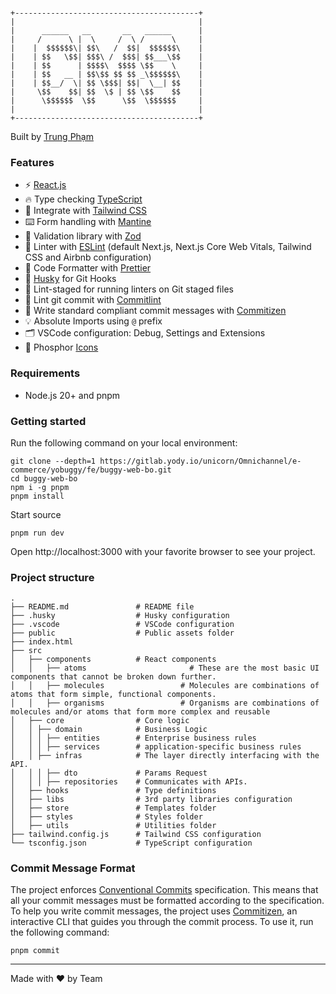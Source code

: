 ```shell

+-----------------------------------------+
|                                         |
|      ______   __       __   ______      |
|     /      \ |  \     /  \ /      \     |
|    |  $$$$$$\| $$\   /  $$|  $$$$$$\    |
|    | $$   \$$| $$$\ /  $$$| $$___\$$    |
|    | $$      | $$$$\  $$$$ \$$    \     |
|    | $$   __ | $$\$$ $$ $$ _\$$$$$$\    |
|    | $$__/  \| $$ \$$$| $$|  \__| $$    |
|     \$$    $$| $$  \$ | $$ \$$    $$    |
|      \$$$$$$  \$$      \$$  \$$$$$$     |
|                                         |
+-----------------------------------------+

```

Built by [Trung Phạm](https://www.linkedin.com/in/trungpham98/)

### Features

- ⚡ [React.js](https://react.dev/)
- 🔥 Type checking [TypeScript](https://www.typescriptlang.org)
- 💎 Integrate with [Tailwind CSS](https://tailwindcss.com)
- ⌨️ Form handling with [Mantine](https://mantine.dev/)
- 🔴 Validation library with [Zod](https://zod.dev/)
- 📏 Linter with [ESLint](https://eslint.org) (default Next.js, Next.js Core Web Vitals, Tailwind CSS and Airbnb configuration)
- 💖 Code Formatter with [Prettier](https://prettier.io)
- 🦊 [Husky](https://typicode.github.io/husky/) for Git Hooks
- 🚫 Lint-staged for running linters on Git staged files
- 🚓 Lint git commit with [Commitlint](https://commitlint.js.org/)
- 📓 Write standard compliant commit messages with [Commitizen](https://commitlint.js.org/reference/rules.html#type-enum)
- 💡 Absolute Imports using `@` prefix
- 🗂 VSCode configuration: Debug, Settings and Extensions
- 🌱 Phosphor [Icons](https://phosphoricons.com/)

### Requirements

- Node.js 20+ and pnpm

### Getting started

Run the following command on your local environment:

```shell
git clone --depth=1 https://gitlab.yody.io/unicorn/Omnichannel/e-commerce/yobuggy/fe/buggy-web-bo.git
cd buggy-web-bo
npm i -g pnpm
pnpm install
```

Start source

```shell
pnpm run dev
```

Open http://localhost:3000 with your favorite browser to see your project.

### Project structure

```shell
.
├── README.md               # README file
├── .husky                  # Husky configuration
├── .vscode                 # VSCode configuration
├── public                  # Public assets folder
├── index.html
├── src
│   ├── components          # React components
│ 	│	├── atoms					    # These are the most basic UI components that cannot be broken down further.
│ 	│	├── molecules				  # Molecules are combinations of atoms that form simple, functional components.
│ 	│	├── organisms				  # Organisms are combinations of molecules and/or atoms that form more complex and reusable
│   ├── core                # Core logic
│   │ ├── domain            # Business Logic
│   │ │ ├── entities        # Enterprise business rules
│   │ │ ├── services        # application-specific business rules
│   │ ├── infras            # The layer directly interfacing with the API.
│   │ │ ├── dto             # Params Request
│   │ │ ├── repositories    # Communicates with APIs.
│   ├── hooks               # Type definitions
│   ├── libs                # 3rd party libraries configuration
│   ├── store               # Templates folder
│   ├── styles              # Styles folder
│   ├── utils               # Utilities folder
├── tailwind.config.js      # Tailwind CSS configuration
└── tsconfig.json           # TypeScript configuration
```

### Commit Message Format

The project enforces [Conventional Commits](https://www.conventionalcommits.org/) specification. This means that all your commit messages must be formatted according to the specification. To help you write commit messages, the project uses [Commitizen](https://github.com/commitizen/cz-cli), an interactive CLI that guides you through the commit process. To use it, run the following command:

```shell
pnpm commit
```

---

Made with ♥ by Team
